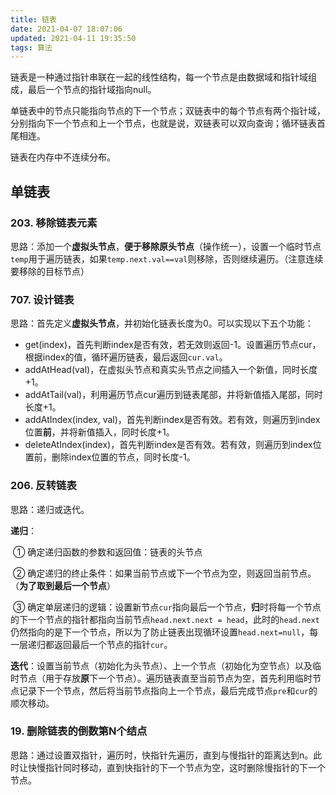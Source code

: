 ```yaml
---
title: 链表
date: 2021-04-07 18:07:06
updated: 2021-04-11 19:35:50
tags: 算法				
---
```


链表是一种通过指针串联在一起的线性结构，每一个节点是由数据域和指针域组成，最后一个节点的指针域指向null。

单链表中的节点只能指向节点的下一个节点；双链表中的每个节点有两个指针域，分别指向下一个节点和上一个节点，也就是说，双链表可以双向查询；循环链表首尾相连。

链表在内存中不连续分布。

## 单链表

### 203. 移除链表元素

思路：添加一个**虚拟头节点**，**便于移除原头节点**（操作统一），设置一个临时节点`temp`用于遍历链表，如果`temp.next.val==val`则移除，否则继续遍历。（注意连续要移除的目标节点）

### 707. 设计链表

思路：首先定义**虚拟头节点**，并初始化链表长度为0。可以实现以下五个功能：

- get(index)，首先判断index是否有效，若无效则返回-1。设置遍历节点cur，根据index的值，循环遍历链表，最后返回`cur.val`。
- addAtHead(val)，在虚拟头节点和真实头节点之间插入一个新值，同时长度+1。
- addAtTail(val)，利用遍历节点cur遍历到链表尾部，并将新值插入尾部，同时长度+1。
- addAtIndex(index, val)，首先判断index是否有效。若有效，则遍历到index位置**前**，并将新值插入，同时长度+1。
- deleteAtIndex(index)，首先判断index是否有效。若有效，则遍历到index位置前，删除index位置的节点，同时长度-1。

### 206. 反转链表

思路：递归或迭代。

**递归**：

​	① 确定递归函数的参数和返回值：链表的头节点

​	② 确定递归的终止条件：如果当前节点或下一个节点为空，则返回当前节点。（**为了取到最后一个节点**）

​	③ 确定单层递归的逻辑：设置新节点`cur`指向最后一个节点，**归**时将每一个节点的下一个节点的指针都指向当前节点`head.next.next = head`，此时的`head.next`仍然指向的是下一个节点，所以为了防止链表出现循环设置`head.next=null`，每一层递归都返回最后一个节点的指针`cur`。

**迭代**：设置当前节点（初始化为头节点）、上一个节点（初始化为空节点）以及临时节点（用于存放**原**下一个节点）。遍历链表直至当前节点为空，首先利用临时节点记录下一个节点，然后将当前节点指向上一个节点，最后完成节点`pre`和`cur`的顺次移动。

### 19. 删除链表的倒数第N个结点

思路：通过设置双指针，遍历时，快指针先遍历，直到与慢指针的距离达到n。此时让快慢指针同时移动，直到快指针的下一个节点为空，这时删除慢指针的下一个节点。